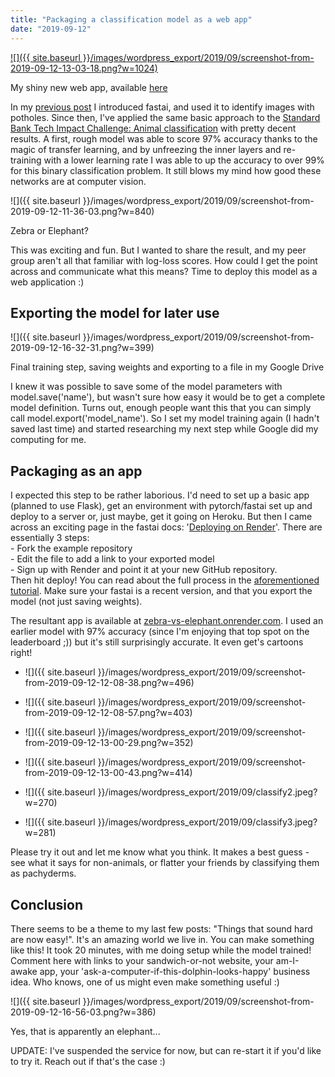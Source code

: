 ```yaml
---
title: "Packaging a classification model as a web app"
date: "2019-09-12"
---
```


[![]({{ site.baseurl }}/images/wordpress_export/2019/09/screenshot-from-2019-09-12-13-03-18.png?w=1024)](https://zebra-vs-elephant.onrender.com)

My shiny new web app, available [here](https://zebra-vs-elephant.onrender.com)

In my [previous post](https://datasciencecastnet.home.blog/2019/09/06/pothole-detection-aka-johno-tries-fastai/) I introduced fastai, and used it to identify images with potholes. Since then, I've applied the same basic approach to the [Standard Bank Tech Impact Challenge: Animal classification](https://zindi.africa/competitions/sbtic-animal-classification) with pretty decent results. A first, rough model was able to score 97% accuracy thanks to the magic of transfer learning, and by unfreezing the inner layers and re-training with a lower learning rate I was able to up the accuracy to over 99% for this binary classification problem. It still blows my mind how good these networks are at computer vision.

![]({{ site.baseurl }}/images/wordpress_export/2019/09/screenshot-from-2019-09-12-11-36-03.png?w=840)

Zebra or Elephant?

This was exciting and fun. But I wanted to share the result, and my peer group aren't all that familiar with log-loss scores. How could I get the point across and communicate what this means? Time to deploy this model as a web application :)

## Exporting the model for later use

![]({{ site.baseurl }}/images/wordpress_export/2019/09/screenshot-from-2019-09-12-16-32-31.png?w=399)

Final training step, saving weights and exporting to a file in my Google Drive

I knew it was possible to save some of the model parameters with model.save('name'), but wasn't sure how easy it would be to get a complete model definition. Turns out, enough people want this that you can simply call model.export('model\_name'). So I set my model training again (I hadn't saved last time) and started researching my next step while Google did my computing for me.

## Packaging as an app

I expected this step to be rather laborious. I'd need to set up a basic app (planned to use Flask), get an environment with pytorch/fastai set up and deploy to a server or, just maybe, get it going on Heroku. But then I came across an exciting page in the fastai docs: '[Deploying on Render](https://course.fast.ai/deployment_render.html)'. There are essentially 3 steps:  
\- Fork the example repository  
\- Edit the file to add a link to your exported model  
\- Sign up with Render and point it at your new GitHub repository.  
Then hit deploy! You can read about the full process in the [aforementioned tutorial](https://course.fast.ai/deployment_render.html). Make sure your fastai is a recent version, and that you export the model (not just saving weights).

The resultant app is available at [zebra-vs-elephant.onrender.com](https://zebra-vs-elephant.onrender.com). I used an earlier model with 97% accuracy (since I'm enjoying that top spot on the leaderboard ;)) but it's still surprisingly accurate. It even get's cartoons right!

- ![]({{ site.baseurl }}/images/wordpress_export/2019/09/screenshot-from-2019-09-12-12-08-38.png?w=496)
    
- ![]({{ site.baseurl }}/images/wordpress_export/2019/09/screenshot-from-2019-09-12-12-08-57.png?w=403)
    
- ![]({{ site.baseurl }}/images/wordpress_export/2019/09/screenshot-from-2019-09-12-13-00-29.png?w=352)
    
- ![]({{ site.baseurl }}/images/wordpress_export/2019/09/screenshot-from-2019-09-12-13-00-43.png?w=414)
    
- ![]({{ site.baseurl }}/images/wordpress_export/2019/09/classify2.jpeg?w=270)
    
- ![]({{ site.baseurl }}/images/wordpress_export/2019/09/classify3.jpeg?w=281)
    

Please try it out and let me know what you think. It makes a best guess - see what it says for non-animals, or flatter your friends by classifying them as pachyderms.

## Conclusion

There seems to be a theme to my last few posts: "Things that sound hard are now easy!". It's an amazing world we live in. You can make something like this! It took 20 minutes, with me doing setup while the model trained! Comment here with links to your sandwich-or-not website, your am-I-awake app, your 'ask-a-computer-if-this-dolphin-looks-happy' business idea. Who knows, one of us might even make something useful :)

![]({{ site.baseurl }}/images/wordpress_export/2019/09/screenshot-from-2019-09-12-16-56-03.png?w=386)

Yes, that is apparently an elephant...

UPDATE: I've suspended the service for now, but can re-start it if you'd like to try it. Reach out if that's the case :)
